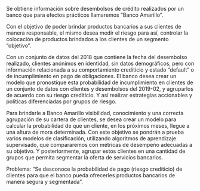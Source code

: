Se obtiene información sobre desembolsos de crédito realizados por un banco que para efectos prácticos llamaremos “Banco Amarillo”. 

Con el objetivo de poder brindar productos bancarios a sus clientes de manera responsable, el mismo desea medir el riesgo para así, controlar la colocación de productos brindados a los clientes de un segmento “objetivo”. 

Con un conjunto de datos del 2018 que contiene la fecha del desembolso realizado, clientes anónimos en identidad, sin datos demográficos, pero con información relacionada a su comportamiento crediticio y estado “default” o de incumplimiento en pago de obligaciones. El banco desea crear un modelo que pronostique esta probabilidad de incumplimiento en clientes de un conjunto de datos con clientes y desembolsos del 2019-02, y agruparlos de acuerdo con su riesgo crediticio. Y así realizar estrategias accionables y políticas diferenciadas por grupos de riesgo.

Para brindarle a Banco Amarillo visibilidad, conocimiento y una correcta agrupación de su cartera de clientes, se desea crear un modelo para calcular la probabilidad de que un cliente, en los próximos meses, llegue a una altura de mora determinada. Con este objetivo se pondrán a prueba varios modelos de clasificación, utilizando algoritmos de aprendizaje supervisado, que compararemos con métricas de desempeño adecuadas a su objetivo. Y posteriormente, agrupar estos clientes en una cantidad de grupos que permita segmentar la oferta de servicios bancarios.

Problema: “Se desconoce la probabilidad de pago (riesgo crediticio) de clientes para que el banco pueda ofrecerles productos bancarios de manera segura y segmentada”.
